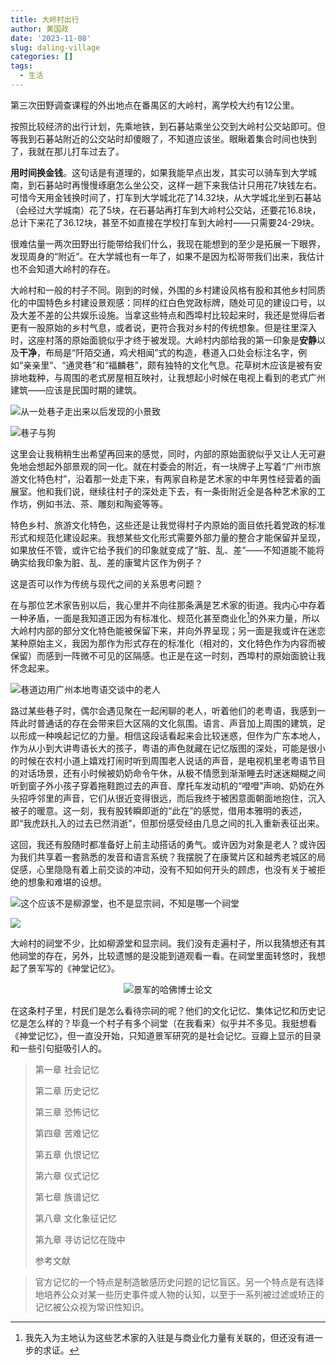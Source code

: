```yaml
---
title: 大岭村出行
author: 黄国政
date: '2023-11-08'
slug: daling-village
categories: []
tags:
  - 生活
---
```


<!--more-->

第三次田野调查课程的外出地点在番禺区的大岭村，离学校大约有12公里。

按照比较经济的出行计划，先乘地铁，到石碁站乘坐公交到大岭村公交站即可。但等我到石碁站附近的公交站时却傻眼了，不知道应该坐。眼瞅着集合时间也快到了，我就在那儿打车过去了。

**用时间换金钱**。这句话是有道理的，如果我能早点出发，其实可以骑车到大学城南，到石碁站时再慢慢琢磨怎么坐公交，这样一趟下来我估计只用花7块钱左右。可惜今天用金钱换时间了，打车到大学城北花了14.32块，从大学城北坐到石碁站（会经过大学城南）花了5块，在石碁站再打车到大岭村公交站，还要花16.8块，总计下来花了36.12块，甚至不如直接在学校打车到大岭村——只需要24-29块。

很难估量一两次田野出行能带给我们什么，我现在能想到的至少是拓展一下眼界，发现周身的“附近”。在大学城也有一年了，如果不是因为松哥带我们出来，我估计也不会知道大岭村的存在。

大岭村和一般的村子不同。刚到的时候，外围的乡村建设风格有股和其他乡村同质化的中国特色乡村建设景观感：同样的红白色党政标牌，随处可见的建设口号，以及大差不差的公共娱乐设施。当拿这些特点和西埠村比较起来时，我还是觉得后者更有一股原始的乡村气息，或者说，更符合我对乡村的传统想象。但是往里深入时，这座村落的原始面貌似乎才终于被发现。大岭村内部给我的第一印象是**安静**以及**干净**，布局是“阡陌交通，鸡犬相闻”式的构造，巷道入口处会标注名字，例如“亲亲里”、“通灵巷”和“福麟巷”，颇有独特的文化气息。花草树木应该是被有安排地栽种，与周围的老式房屋相互映衬，让我想起小时候在电视上看到的老式广州建筑——应该是民国时期的建筑。

![从一处巷子走出来以后发现的小景致](/images/posts/2023/11/11-08-plant.jpg)

![巷子与狗](/images/posts/2023/11/11-08-alley.jpg)

这里会让我稍稍生出希望再回来的感觉，同时，内部的原始面貌似乎又让人无可避免地会想起外部景观的同一化。就在村委会的附近，有一块牌子上写着“广州市旅游文化特色村”，沿着那一处走下来，有两家自称是艺术家的中年男性经营着的画展室。他和我们说，继续往村子的深处走下去，有一条街附近全是各种艺术家的工作坊，例如书法、茶、雕刻和陶瓷等等。

特色乡村、旅游文化特色，这些还是让我觉得村子内原始的面目依托着党政的标准形式和规范化建设起来。我想某些文化形式需要外部力量的整合才能保留并呈现，如果放任不管，或许它给予我们的印象就变成了“脏、乱、差”——不知道能不能将确实给我印象为脏、乱、差的康鹭片区作为例子？

这是否可以作为传统与现代之间的关系思考问题？

在与那位艺术家告别以后，我心里并不向往那条满是艺术家的街道。我内心中存着一种矛盾，一面是我知道正因为有标准化、规范化甚至商业化[^commercial]的外来力量，所以大岭村内部的部分文化特色能被保留下来，并向外界呈现；另一面是我或许在迷恋某种原始主义，我因为那作为形式存在的标准化（相对的，文化特色作为内容而被保留）而感到一阵微不可见的区隔感。也正是在这一时刻，西埠村的原始面貌让我怀念起来。

[^commercial]: 我先入为主地认为这些艺术家的入驻是与商业化力量有关联的，但还没有进一步的求证。

![巷道边用广州本地粤语交谈中的老人](/images/posts/2023/11/11-08-alley-talk.jpg)

路过某些巷子时，偶尔会遇见聚在一起闲聊的老人，听着他们的老粤语，我感到一阵此时普通话的存在会带来巨大区隔的文化氛围。语言、声音加上周围的建筑，足以形成一种唤起记忆的力量。相信这段话看起来会比较迷惑，但作为广东本地人，作为从小到大讲粤语长大的孩子，粤语的声色就藏在记忆版图的深处，可能是很小的时候在农村小道上嬉戏打闹时听到周围老人说话的声音，是电视机里老粤语节目的对话场景，还有小时候被奶奶命令午休，从极不情愿到渐渐睡去时迷迷糊糊之间听到窗子外小孩子穿着拖鞋跑过去的声音、摩托车发动机的“噔噔”声响、奶奶在外头招呼邻里的声音，它们从很近变得很远，而后我终于被困意面朝面地抱住，沉入被子的暖意。这一刻，我有股转瞬即逝的“此在”的感觉，借用本雅明的表述，即“我虎跃扎入的过去已然消逝”，但那份感受经由几息之间的扎入重新表征出来。

这回，我还有股随时都准备好上前主动搭话的勇气。或许因为对象是老人？或许因为我们共享着一套熟悉的发音和语言系统？我摆脱了在康鹭片区和越秀老城区的局促感，心里隐隐有着上前交谈的冲动，没有不知如何开头的顾虑，也没有关于被拒绝的想象和难堪的设想。

![这个应该不是柳源堂，也不是显宗祠，不知是哪一个祠堂](/images/posts/2023/11/11-08-the-temple.jpg)

![](/images/posts/2023/11/11-08-the-temple-side.jpg)

大岭村的祠堂不少，比如柳源堂和显宗祠。我们没有走遍村子，所以我猜想还有其他祠堂的存在，另外，比较遗憾的是没能到道观看一看。在祠堂里面转悠时，我想起了景军写的《神堂记忆》。

<div style="text-align: center">
<img src="https://guozheng.rbind.io/images/posts/2023/11/11-08-the-temple-of-memories.jpg" alt="景军的哈佛博士论文">
</div>

在这条村子里，村民们是怎么看待宗祠的呢？他们的文化记忆、集体记忆和历史记忆是怎么样的？毕竟一个村子有多个祠堂（在我看来）似乎并不多见。我挺想看《神堂记忆》，但一直没开始，只知道景军研究的是社会记忆。豆瓣上显示的目录和一些引句挺吸引人的。

> 第一章 社会记忆
>
> 第二章 历史记忆
>
> 第三章 恐怖记忆
>
> 第四章 苦难记忆
>
> 第五章 仇恨记忆
>
> 第六章 仪式记忆
>
> 第七章 族谱记忆
>
> 第八章 文化象征记忆
>
> 第九章 寻访记忆在陇中
>
> 参考文献

> 官方记忆的一个特点是制造敏感历史问题的记忆盲区。另一个特点是有选择地培养公众对某一些历史事件或人物的认知，以至于一系列被过滤或矫正的记忆被公众视为常识性知识。
